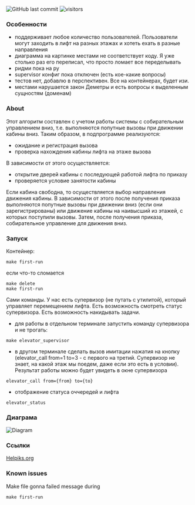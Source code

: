 ![GitHub last commit](https://img.shields.io/github/last-commit/ValentinNikolaev/elevator)
![visitors](https://visitor-badge.laobi.icu/badge?page_id=ValentinNikolaev.elevator)

### Особенности
- поддерживает любое количество пользователей. Пользователи могут заходить в лифт на разных этажах и хотеть ехать в разные направления
- диаграмма на картинке местами не соответствует коду. Я уже столько раз его переписал, что просто ломает все переделывать
- ридми пока на ру
- supervisor конфиг пока отключен (есть кое-какие вопросы)
- тестов нет, добавлю в перспективен. Все на контейнерах, будет изи.
- местами нарушается закон Деметры и есть вопросы к выделенным сущностям (доменам)

### About
Этот алгоритм составлен с учетом работы системы с собирательным управлением вниз, т.е. выполняются попутные вызовы при движении кабины вниз.
Таким образом, в подпрограмме реализуются:
- ожидание и регистрация вызова
- проверка нахождения кабины лифта на этаже вызова

В зависимости от этого осуществляется:
- открытие дверей кабины с последующей работой лифта по приказу 
- проверяется условие занятости кабины 

Если кабина свободна, то осуществляется выбор направления движения кабины. 
В зависимости от этого после получения приказа выполняются попутные вызовы при движении вниз (если они зарегистрированы) или движение кабины на наивысший из этажей, с которых поступили вызовы. 
Затем, после получения приказа, собирательное управление для движения вниз.

### Запуск
Контейнер:
```$bash
make first-run
```

если что-то сломается 
```
make delete
make first-run
```

Сами команды. У нас есть супервизор (не путать с утилитой), который управляет перемещением лифта.
Есть возможность смотреть статус супервизора. Есть возможность накидывать задачи.
- для работы в отдельном терминале запустить команду супервизора и не трогать:
```$bash
make elevator_supervisor 
```
- в другом терминале сделать вызов имитации нажатия на кнопку 
(elevator_call from=1 to=3 - с первого на третий. Супервизор не знает, на какой этаж мы поедем, даже если это есть в условии). Результат работы можно будет увидеть в окне супервизора
```$bash
elevator_call from={from} to={to}
```
- отображение статуса оччередей и лифта
```
elevator_status 
```

### Диаграма
![Diagram](https://i.imgur.com/1AXwqJY.png)

### Ссылки
[Helpiks.org](https://helpiks.org/6-61630.html)

### Known issues
Make file gonna failed message during 
```$bash
make first-run
```

